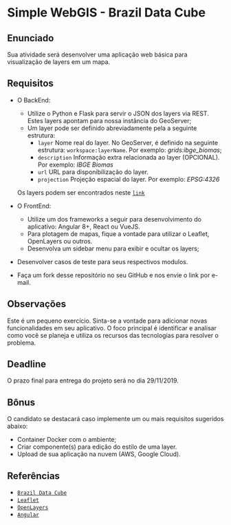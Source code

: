 # Simple WebGIS - Brazil Data Cube

## Enunciado

Sua atividade será desenvolver uma aplicação web básica para visualização de layers em um mapa.

## Requisitos

- O BackEnd:
  - Utilize o Python e Flask para servir o JSON dos layers via REST. Estes layers apontam para nossa instância do GeoServer;
  - Um layer pode ser definido abreviadamente pela a seguinte estrutura:
    * `layer` Nome real do layer. No GeoServer, é definido na seguinte estrutura: `workspace:layerName`. Por exemplo: *grids:ibge_biomas*;
    * `description` Informação extra relacionada ao layer (OPCIONAL). Por exemplo: *IBGE Biomas*
    * `url` URL para disponibilização do layer.
    * `projection` Projeção espacial do layer. Por exemplo: *EPSG:4326*

   Os layers podem ser encontrados neste [`link`](https://github.com/brazil-data-cube/test-dev/blob/master/layers.json)

- O FrontEnd:
  - Utilize um dos frameworks a seguir para desenvolvimento do aplicativo: Angular 8+, React ou VueJS.
  - Para plotagem de mapas, fique a vontade para utilizar o Leaflet, OpenLayers ou outros.
  - Desenvolva um sidebar menu para exibir e ocultar os layers;

- Desenvolver casos de teste para seus respectivos modulos.

- Faça um fork desse repositório no seu GitHub e nos envie o link por e-mail.

## Observações

Este é um pequeno exercício. Sinta-se a vontade para adicionar novas funcionalidades em seu aplicativo. O foco principal é identificar e analisar como você se planeja e utiliza os recursos das tecnologias para resolver o problema.

## Deadline

O prazo final para entrega do projeto será no dia 29/11/2019.

## Bônus

O candidato se destacará caso implemente um ou mais requisitos sugeridos abaixo:

- Container Docker com o ambiente;
- Criar componente(s) para edição do estilo de uma layer.
- Upload de sua aplicação na nuvem (AWS, Google Cloud).

## Referências

- [`Brazil Data Cube`](http://www.brazildatacube.org)
- [`Leaflet`](https://leafletjs.com/)
- [`OpenLayers`](https://openlayers.org/)
- [`Angular`](https://angular.io/)
